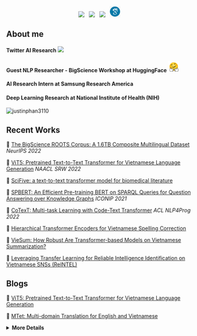 <p align='center'> 
<a href="https://www.facebook.com/phanlongboy1"><img height="30" src="https://raw.githubusercontent.com/trinwin/trinwin/master/icons/facebook.png"></a>&nbsp;&nbsp;
<a href="https://www.instagram.com/longphann/"><img height="30" src="https://raw.githubusercontent.com/trinwin/trinwin/master/icons/instagram.png?raw=true"></a>&nbsp;&nbsp;
<a href="https://www.linkedin.com/in/long-phan-3110//"><img height="30" src="https://raw.githubusercontent.com/trinwin/trinwin/master/icons/linkedin.png?raw=true"></a>&nbsp;&nbsp;
<a href="https://scholar.google.com/citations?user=fVRQn4wAAAAJ&hl=en"><img height="30" src="https://raw.githubusercontent.com/justinphan3110/justinphan3110/master/icons/google_scholar.png"></a>&nbsp;&nbsp;


 ## About me 
<div align="left">
 <h4> Twitter AI Research <img height="20" src="https://1000logos.net/wp-content/uploads/2021/04/Twitter-logo-500x281.png"/> </h4> 
 <h4> Guest NLP Researcher - BigScience Workshop at HuggingFace <img height="30" src="https://github.com/justinphan3110/justinphan3110/blob/master/icons/huggingface.png" </h4>
 <h4> AI Research Intern at Samsung Research America <h4>
<h4> Deep Learning Research at National Institute of Health (NIH) </h4> 
  
<p align="left"> <img src="https://komarev.com/ghpvc/?username=justinphan3110" alt="justinphan3110" /> </p>

</div>

 
 
 ## Recent Works
  
  
  📝 <a href="https://openreview.net/pdf?id=UoEw6KigkUn">The BigScience ROOTS Corpus: A 1.6TB Composite Multilingual Dataset</a> <i>NeurIPS 2022</i>
 
  📝 <a href="https://aclanthology.org/2022.naacl-srw.18">ViT5: Pretrained Text-to-Text Transformer for Vietnamese Language Generation</a> <i>NAACL SRW 2022</i>
  
  📝 <a href="https://arxiv.org/abs/2106.03598">SciFive: a text-to-text transformer model for biomedical literature</a>
 
  📝 <a href="https://arxiv.org/abs/2106.09997">SPBERT: An Efficient Pre-training BERT on SPARQL Queries for Question Answering over Knowledge Graphs</a>  <i>ICONIP 2021</i>

  📝 <a href="https://aclanthology.org/2021.nlp4prog-1.5/">CoTexT: Multi-task Learning with Code-Text Transformer</a>  <i>ACL NLP4Prog 2022</i>
  
  📝 <a href="https://arxiv.org/abs/2105.13578">Hierarchical Transformer Encoders for Vietnamese Spelling Correction</a>
  
  📝 <a href="https://arxiv.org/abs/2110.04257">VieSum: How Robust Are Transformer-based Models on Vietnamese Summarization?</a>
  
  📝 <a href="https://arxiv.org/abs/2012.07557">Leveraging Transfer Learning for Reliable Intelligence Identification on Vietnamese SNSs (ReINTEL)</a>
  
  ## Blogs
  
  📰 <a href="https://research.vietai.org/vit5/">ViT5: Pretrained Text-to-Text Transformer for Vietnamese Language Generation</a>
  
  🌸 <a href="https://research.vietai.org/mtet/">MTet: Multi-domain Translation for English and Vietnamese</a>
  
  
  
  
 <details>
 <summary><strong> More Details </strong></summary>


## Getting Started

```
String myName = "Long Phan";
String myFullName = "Phan Nguyen Hoang Long";
String myGoalsIn5Years = "Getting a PHD in AI";
```

## Connect 
☕️    I love coffee so just send me a mesage on <a href="https://www.facebook.com/phanlongboy1">Facebook</a> or <a href="https://www.instagram.com/longphann/">Instagram</a> then we can meet up.

## Contribution
[![Top Languages](https://github-readme-stats.vercel.app/api/top-langs/?username=justinphan3110&layout=compact)](https://github.com/justinphan3110/github-readme-stats)
  

![Long Phan's github stats](https://github-readme-stats.vercel.app/api?username=justinphan3110&show_icons=true&theme=radical)

</details>
</details>
